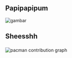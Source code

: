## Papipapipum

<!--
**rmdhnramlee/rmdhnramlee** is a ✨ _special_ ✨ repository because its `README.md` (this file) appears on your GitHub profile.

Here are some ideas to get you started:

- 🔭 I’m currently working on ...
- 🌱 I’m currently learning ...
- 👯 I’m looking to collaborate on ...
- 🤔 I’m looking for help with ...
- 💬 Ask me about ...
- 📫 How to reach me: ...
- 😄 Pronouns: ...
- ⚡ Fun fact: ...
-->

![gambar](https://media0.giphy.com/media/v1.Y2lkPTc5MGI3NjExbnFhZTFodTBvaWlwdW1zZ282cmt1OGkzaHZyN3k5aWhsenR5dXo3aSZlcD12MV9pbnRlcm5hbF9naWZfYnlfaWQmY3Q9cw/UQ1EI1ML2ABQdbebup/giphy.gif)

<h2 align="left">Sheesshh</h2>

###

<picture>
  <source media="(prefers-color-scheme: dark)" srcset="https://raw.githubusercontent.com/rmdhnramlee/rmdhnramlee/output/pacman-contribution-graph-dark.svg">
  <source media="(prefers-color-scheme: light)" srcset="https://raw.githubusercontent.com/rmdhnramlee/rmdhnramlee/output/pacman-contribution-graph.svg">
  <img alt="pacman contribution graph" src="https://raw.githubusercontent.com/rmdhnramlee/rmdhnramlee/output/pacman-contribution-graph.svg">
</picture>

###
